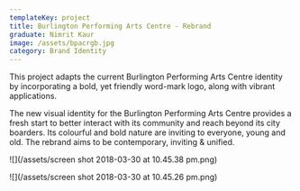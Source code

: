 ```yaml
---
templateKey: project
title: Burlington Performing Arts Centre - Rebrand
graduate: Nimrit Kaur
image: /assets/bpacrgb.jpg
category: Brand Identity
---
```

This project adapts the current Burlington Performing Arts Centre identity by incorporating a bold, yet friendly word-mark logo, along with vibrant applications.

The new visual identity for the Burlington Performing Arts Centre provides a fresh start to better interact with its community and reach beyond its city boarders. Its colourful and bold nature are inviting to everyone, young and old. The rebrand aims to be contemporary, inviting & unified.



![](/assets/screen shot 2018-03-30 at 10.45.38 pm.png)

![](/assets/screen shot 2018-03-30 at 10.45.26 pm.png)
